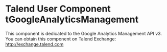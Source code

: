 # Talend User Component tGoogleAnalyticsManagement
This component is dedicated to the Google Analytics Management API v3.
You can obtain this component on Talend Exchange: http://exchange.talend.com
